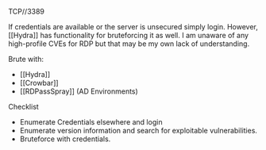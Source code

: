 TCP//3389

If credentials are available or the server is unsecured simply login. 
However, [[Hydra]] has functionality for bruteforcing it as well. I am unaware of any high-profile CVEs for RDP but that may be my own lack of understanding. 

Brute with:
- [[Hydra]]
- [[Crowbar]]
- [[RDPassSpray]] (AD Environments)

Checklist
- Enumerate Credentials elsewhere and login
- Enumerate version information and search for exploitable vulnerabilities.
- Bruteforce with credentials. 

